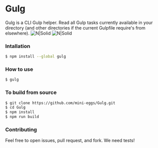# Gulg
Gulg is a CLI Gulp helper. Read all Gulp tasks currently available in your directory (and other directories if the current Gulpfile require's from elsewhere).
![N|Solid](http://i.imgur.com/IFO3ffp.png)
![N|Solid](http://i.imgur.com/KDxSMbd.png)
### Intallation
```sh
$ npm install --global gulg
```
### How to use
```sh
$ gulg
```
### To build from source
```sh
$ git clone https://github.com/mini-eggs/Gulg.git
$ cd Gulg
$ npm install
$ npm run build
```
### Contributing
Feel free to open issues, pull request, and fork. We need tests!